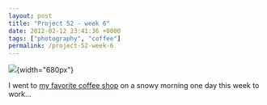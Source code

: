 ```yaml
---
layout: post
title: "Project 52 - week 6"
date: 2012-02-12 23:41:36 +0000
tags: ["photography", "coffee"]
permalink: /project-52-week-6
---
```




![](http://reluctanthacker.rollett.org/sites/default/files/images/dogtooth.preview.jpg){width="680px"}

I went to [my favorite coffee shop](http://www.dogtoothcoffee.com/) on a
snowy morning one day this week to work\...




